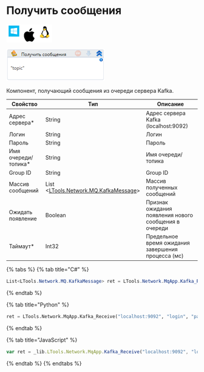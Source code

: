 # Получить сообщения

![](<../../../../.gitbook/assets/image (497).png>)

![](<../../../../.gitbook/assets/image (144).png>)

Компонент, получающий сообщения из очереди сервера Kafka.

| Свойство             | Тип                                                                   | Описание                                              |
| -------------------- | --------------------------------------------------------------------- | ----------------------------------------------------- |
| Адрес сервера\*      | String                                                                | Адрес сервера Kafka (localhost:9092)                  |
| Логин                | String                                                                | Логин                                                 |
| Пароль               | String                                                                | Пароль                                                |
| Имя очереди/топика\* | String                                                                | Имя очереди/топика                                    |
| Group ID             | String                                                                | Group ID                                              |
| Массив сообщений     | List <[LTools.Network.MQ.KafkaMessage](../datatypes/kafkamessage.md)> | Массив полученных сообщений                           |
| Ожидать появление    | Boolean                                                               | Признак ожидания появления нового сообщения в очереди |
| Таймаут\*            | Int32                                                                 | Предельное время ожидания завершения процесса (мс)    |

{% tabs %}
{% tab title="C#" %}
```csharp
List<LTools.Network.MQ.KafkaMessage> ret = LTools.Network.MqApp.Kafka_Receive("localhost:9092", "login", "password", "topic", "groupId", true, 10000);
```
{% endtab %}

{% tab title="Python" %}
```python
ret = LTools.Network.MqApp.Kafka_Receive("localhost:9092", "login", "password", "topic", "groupId", True, 10000)
```
{% endtab %}

{% tab title="JavaScript" %}
```javascript
var ret = _lib.LTools.Network.MqApp.Kafka_Receive("localhost:9092", "login", "password", "topic", "groupId", true, 10000);
```
{% endtab %}
{% endtabs %}

